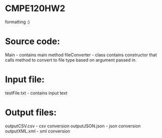 # CMPE120HW2
formatting :)

# Source code:
  Main - contains main method
  fileConverter - class contains constructor that calls method to convert to file type based on argument passed in.

# Input file:
testFile.txt - contains input text

# Output files:
outputCSV.csv - csv conversion
outputJSON.json - json conversion
outputXML.xml - xml conversion

